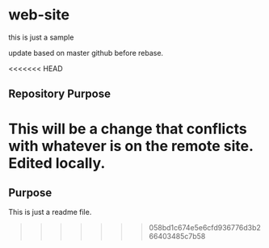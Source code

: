 # web-site
this is just a sample

update based on master github before rebase.

<<<<<<< HEAD
## Repository Purpose 

This will be a change that conflicts with
whatever is on the remote site. Edited locally.
=======
## Purpose

This is just a readme file.
>>>>>>> 058bd1c674e5e6cfd936776d3b266403485c7b58
